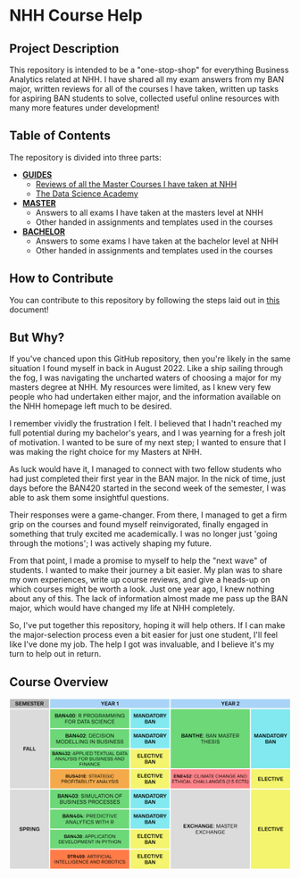 # NHH Course Help

## Project Description

This repository is intended to be a "one-stop-shop" for everything Business Analytics related at NHH. I have shared all my exam answers from my BAN major, written reviews for all of the courses I have taken, written up tasks for aspiring BAN students to solve, collected useful online resources with many more features under development!

## Table of Contents

The repository is divided into three parts:

- **[GUIDES](https://github.com/sander-ed/nhh-course-help/tree/main/GUIDES)**
  - [Reviews of all the Master Courses I have taken at NHH](https://github.com/sander-ed/nhh-course-help/tree/main/GUIDES/Master-Course-Reviews)
  - [The Data Science Academy](https://github.com/sander-ed/nhh-course-help/tree/main/GUIDES/Data-Science-Academy)
- **[MASTER](https://github.com/sander-ed/nhh-course-help/tree/main/MASTER)**
  - Answers to all exams I have taken at the masters level at NHH
  - Other handed in assignments and templates used in the courses
- **[BACHELOR](https://github.com/sander-ed/nhh-course-help/tree/main/BACHELOR)**
  - Answers to some exams I have taken at the bachelor level at NHH
  - Other handed in assignments and templates used in the courses

## How to Contribute

You can contribute to this repository by following the steps laid out in [this](https://github.com/sander-ed/nhh-course-help/blob/main/How-To-Contribute.md) document!

## But Why?

If you've chanced upon this GitHub repository, then you're likely in the same situation I found myself in back in August 2022. Like a ship sailing through the fog, I was navigating the uncharted waters of choosing a major for my masters degree at NHH. My resources were limited, as I knew very few people who had undertaken either major, and the information available on the NHH homepage left much to be desired.

I remember vividly the frustration I felt. I believed that I hadn't reached my full potential during my bachelor's years, and I was yearning for a fresh jolt of motivation. I wanted to be sure of my next step; I wanted to ensure that I was making the right choice for my Masters at NHH.

As luck would have it, I managed to connect with two fellow students who had just completed their first year in the BAN major. In the nick of time, just days before the BAN420 started in the second week of the semester, I was able to ask them some insightful questions.

Their responses were a game-changer. From there, I managed to get a firm grip on the courses and found myself reinvigorated, finally engaged in something that truly excited me academically. I was no longer just 'going through the motions'; I was actively shaping my future.

From that point, I made a promise to myself to help the "next wave" of students. I wanted to make their journey a bit easier. My plan was to share my own experiences, write up course reviews, and give a heads-up on which courses might be worth a look. Just one year ago, I knew nothing about any of this. The lack of information almost made me pass up the BAN major, which would have changed my life at NHH completely.

So, I've put together this repository, hoping it will help others. If I can make the major-selection process even a bit easier for just one student, I'll feel like I've done my job. The help I got was invaluable, and I believe it's my turn to help out in return.

## Course Overview

![Course Overview](https://github.com/sander-ed/nhh-course-help/blob/main/GUIDES/Master-Course-Reviews/output/course-overview-img.jpg)
